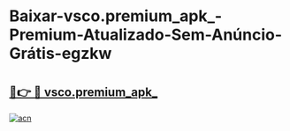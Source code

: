 # Baixar-vsco.premium_apk_-Premium-Atualizado-Sem-Anúncio-Grátis-egzkw

# <h2><a href="https://jvxorl.esa.edu.pl?src=vsco.premium_apk_&ref=egzkw">🔗👉 🔴 vsco.premium_apk_</a></h2>

[![acn](https://github.com/user-attachments/assets/0f9c940e-d8b0-45ae-aac7-cd30a18b3e1c)](https://jvxorl.esa.edu.pl?src=vsco.premium_apk_&ref=egzkw)

